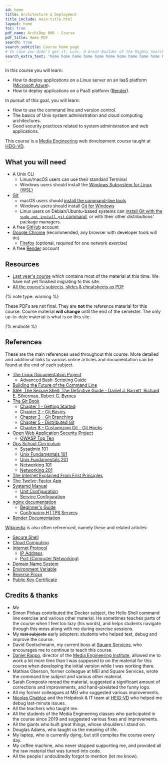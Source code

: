 ```yaml
---
id: home
title: Architecture & Deployment
title_include: main-title.html
layout: home
toc: true
pdf_name: ArchiDep 000 - Course
pdf_title: Home PDF
search: true
search_subtitle: Course home page
# In case you didn't get it, Lunr, O Great Builder of the Mighty Search Index, this is the home page.
search_extra_text: 'home home home home home home home home home home home home home home home home home home home home'
---
```


In this course you will learn:

- How to deploy applications on a Linux server on an IaaS platform ([Microsoft
  Azure][azure]).
- How to deploy applications on a PaaS platform ([Render][render]).

In pursuit of this goal, you will learn:

- How to use the command line and version control.
- The basics of Unix system administration and cloud computing architectures.
- Good security practices related to system administration and web applications.

This course is a [Media Engineering][media-engineering] web development course
taught at [HEIG-VD][heig].

## What you will need

- A Unix CLI
  - Linux/macOS users can use their standard Terminal
  - Windows users should install the [Windows Subsystem for Linux (WSL)][wsl]
- [Git][git-downloads]
  - macOS users should [install the command-line tools][macos-cli]
  - Windows users should install [Git for Windows][git-for-windows]
  - Linux users on Debian/Ubuntu-based systems can [install Git with the `sudo
apt install git` command][install-git-on-linux], or with their other
    distributions' package managers.
- A free [GitHub][github] account
- [Google Chrome][chrome] (recommended, any browser with developer tools will do)
  - [Firefox][firefox] (optional, required for one network exercise)
- A free [Render][render] account

## Resources

- [Last year's course](https://github.com/MediaComem/comem-archidep) which
  contains most of the material at this time. We have not yet finished migrating
  to this site.
- [All the course's subjects, slides & cheatsheets as PDF](/pdf/ArchiDep.zip)

{% note type: warning %}

These PDFs are not final. They are **not** the reference material for this
course. Course material **will change** until the end of the semester. The only
up-to-date material is what is on this site.

{% endnote %}

## References

These are the main references used throughout this course. More detailed and
additional links to various online articles and documentation can be found at
the end of each subject.

- [The Linux Documentation Project](https://tldp.org)
  - [Advanced Bash-Scripting Guide](https://tldp.org/LDP/abs/html/)
- [Building the Future of the Command Line](https://github.com/readme/featured/future-of-the-command-line)
- [SSH, The Secure Shell: The Definitive Guide - Daniel J. Barrett, Richard E. Silverman, Robert G. Byrnes](https://books.google.ch/books/about/SSH_The_Secure_Shell_The_Definitive_Guid.html?id=9FSaScltd-kC&redir_esc=y)
- [The Git Book](https://git-scm.com/book)
  - [Chapter 1 - Getting Started](https://git-scm.com/book/en/v2/Getting-Started-About-Version-Control)
  - [Chapter 2 - Git Basics](https://git-scm.com/book/en/v2/Git-Basics-Getting-a-Git-Repository)
  - [Chapter 3 - Git Branching](https://git-scm.com/book/en/v2/Git-Branching-Branches-in-a-Nutshell)
  - [Chapter 5 - Distributed Git](https://git-scm.com/book/en/v2/Distributed-Git-Distributed-Workflows)
  - [Chapter 8 - Customizing Git - Git Hooks](https://git-scm.com/book/en/v2/Customizing-Git-Git-Hooks)
- [Open Web Application Security Project](https://www.owasp.org)
  - [OWASP Top Ten](https://owasp.org/www-project-top-ten/)
- [Ops School Curriculum](https://www.opsschool.org)
  - [Sysadmin 101](https://www.opsschool.org/sysadmin_101.html)
  - [Unix Fundamentals 101](https://www.opsschool.org/unix_101.html)
  - [Unix Fundamentals 201](https://www.opsschool.org/unix_201.html)
  - [Networking 101](https://www.opsschool.org/networking_101.html)
  - [Networking 201](https://www.opsschool.org/networking_201.html)
- [The Internet Explained From First Principles](https://ef1p.com/internet)
- [The Twelve-Factor App](https://12factor.net)
- [Systemd Manual](https://www.freedesktop.org/software/systemd/man/)
  - [Unit Configuration](https://www.freedesktop.org/software/systemd/man/systemd.unit.html)
  - [Service Configuration](https://www.freedesktop.org/software/systemd/man/systemd.service.html)
- [nginx documentation](http://nginx.org/en/docs/)
  - [Beginner's Guide](http://nginx.org/en/docs/beginners_guide.html)
  - [Configuring HTTPS Servers](http://nginx.org/en/docs/http/configuring_https_servers.html)
- [Render Documentation](https://render.com/docs)

[Wikipedia](https://www.wikipedia.org) is also often referenced, namely these
and related articles:

- [Secure Shell](https://en.wikipedia.org/wiki/Secure_Shell)
- [Cloud Computing](https://en.wikipedia.org/wiki/Cloud_computing)
- [Internet Protocol](https://en.wikipedia.org/wiki/Internet_Protocol)
  - [IP Address](https://en.wikipedia.org/wiki/IP_address)
  - [Port (Computer Networking)](<https://en.wikipedia.org/wiki/Port_(computer_networking)>)
- [Domain Name System](https://en.wikipedia.org/wiki/Domain_Name_System)
- [Environment Variable](https://en.wikipedia.org/wiki/Environment_variable)
- [Reverse Proxy](https://en.wikipedia.org/wiki/Reverse_proxy)
- [Public Key Certificate](https://en.wikipedia.org/wiki/Public_key_certificate)

## Credits & thanks

- _Me_
- Simon Pinkas contributed the Docker subject, the Hello Shell command line
  exercise and various other material. He sometimes teaches parts of the course
  when I feel too lazy (his words), and helps students navigate through this
  mess along with me during exercise sessions.
- My ~~test subjects~~ early adopters: students who helped test, debug and
  improve the course.
- David Goetschmann, my current boss at [Square
  Services](https://www.squareservices.ch), who encourages me to continue to
  teach this course.
- [Daniel Rappo](https://people.hes-so.ch/fr/profile/2302401-daniel-rappo),
  director of the [Media Engineering
  Institute](https://heig-vd.ch/rad/instituts/mei/), allowed me to work a lot
  more time than I was supposed to on the material for this course when
  developing the initial version while I was working there.
- Mathias Oberson, former colleague at MEI and Square Services, wrote the
  command line subject and various other material.
- Sarah Composto reread the material, suggested a significant amount of
  corrections and improvements, and hand-pixelated the funny logo.
- All my former colleagues at MEI who suggested various improvements.
- [Nicolas Chabloz](https://people.hes-so.ch/fr/profile/4172247-nicolas-chabloz)
  and the Helpdesk & IT team at [HEIG-VD](https://heig-vd.ch) who helped me
  debug last-minute issues.
- All the teachers who taught me.
- All the students of the Media Engineering classes who participated in the
  course since 2019 and suggested various fixes and improvements.
- All the giants who built great things, whose shoulders I stand on.
- Douglas Adams, who taught us the meaning of life.
- My laptop, who is currently dying, but still compiles the course every day.
- My coffee machine, who never stopped supporting me, and provided all the raw
  material that was turned into code.
- All the people I undoubtedly forgot to mention (let me know).

[azure]: https://azure.microsoft.com
[chrome]: https://www.google.com/chrome/
[firefox]: https://www.mozilla.org/en-US/firefox/
[git-downloads]: https://git-scm.com/downloads
[git-for-windows]: https://gitforwindows.org
[github]: https://github.com
[heig]: http://www.heig-vd.ch
[install-git-on-linux]: https://www.atlassian.com/git/tutorials/install-git#linux
[macos-cli]: https://www.freecodecamp.org/news/install-xcode-command-line-tools/
[media-engineering]: https://heig-vd.ch/formation/bachelor/ingenierie-des-medias/
[render]: https://render.com
[wsl]: https://learn.microsoft.com/en-us/windows/wsl/about
